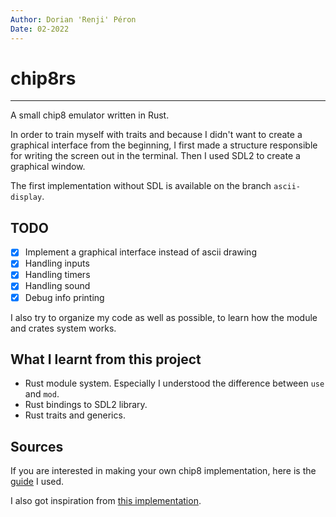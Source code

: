 ```yaml
---
Author: Dorian 'Renji' Péron
Date: 02-2022
---
```

# chip8rs

---

A small chip8 emulator written in Rust.

In order to train myself with traits and because I didn't want to
create a graphical interface from the beginning, I first made a structure
responsible for writing the screen out in the terminal.
Then I used SDL2 to create a graphical window.

The first implementation without SDL is available on the branch `ascii-display`.

## TODO

- [x] Implement a graphical interface instead of ascii drawing
- [x] Handling inputs
- [x] Handling timers
- [x] Handling sound
- [x] Debug info printing

I also try to organize my code as well as possible, to learn how the module and crates system works.

## What I learnt from this project

- Rust module system. Especially I understood the difference between `use` and `mod`.
- Rust bindings to SDL2 library.
- Rust traits and generics.

## Sources

If you are interested in making your own chip8 implementation, here is the  [guide](https://tobiasvl.github.io/blog/write-a-chip-8-emulator/) I used.

I also got inspiration from [this implementation](https://github.com/Clotildelevou/CHIP8-emulator).
